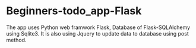 # Beginners-todo_app-Flask
The app uses Python web framwork Flask, Database of Flask-SQLAlchemy using Sqlite3. It is also using Jquery to update data to database using post method.
